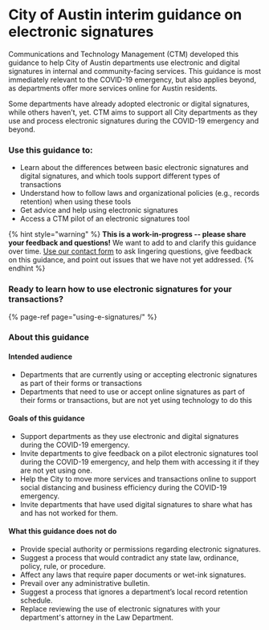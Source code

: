 # City of Austin interim guidance on electronic signatures

Communications and Technology Management \(CTM\) developed this guidance to help City of Austin departments use electronic and digital signatures in internal and community-facing services. This guidance is most immediately relevant to the COVID-19 emergency, but also applies beyond, as departments offer more services online for Austin residents. 

Some departments have already adopted electronic or digital signatures, while others haven’t, yet. CTM aims to support all City departments as they use and process electronic signatures during the COVID-19 emergency and beyond. 

### Use this guidance to: 

* Learn about the differences between basic electronic signatures and digital signatures, and which tools support different types of transactions 
* Understand how to follow laws and organizational policies \(e.g., records retention\) when using these tools 
* Get advice and help using electronic signatures
* Access a CTM pilot of an electronic signatures tool 

{% hint style="warning" %}
**This is a work-in-progress -- please share your feedback and questions!** We want to add to and clarify this guidance over time. [Use our contact form](https://bit.ly/esignature-questions) to ask lingering questions, give feedback on this guidance, and point out issues that we have not yet addressed.
{% endhint %}

### Ready to learn how to use electronic signatures for your transactions?

{% page-ref page="using-e-signatures/" %}

### About this guidance

#### Intended audience

* Departments that are currently using or accepting electronic signatures as part of their forms or transactions
* Departments that need to use or accept online signatures as part of their forms or transactions, but are not yet using technology to do this

#### Goals of this guidance

* Support departments as they use electronic and digital signatures during the COVID-19 emergency. 
* Invite departments to give feedback on a pilot electronic signatures tool during the COVID-19 emergency, and help them with accessing it if they are not yet using one.  
* Help the City to move more services and transactions online to support social distancing and business efficiency during the COVID-19 emergency. 
* Invite departments that have used digital signatures to share what has and has not worked for them. 

#### What this guidance does not do 

* Provide special authority or permissions regarding electronic signatures.  
* Suggest a process that would contradict any state law, ordinance, policy, rule, or procedure.  
* Affect any laws that require paper documents or wet-ink signatures. 
* Prevail over any administrative bulletin.  
* Suggest a process that ignores a department’s local record retention schedule.  
* Replace reviewing the use of electronic signatures with your department's attorney in the Law Department. 

